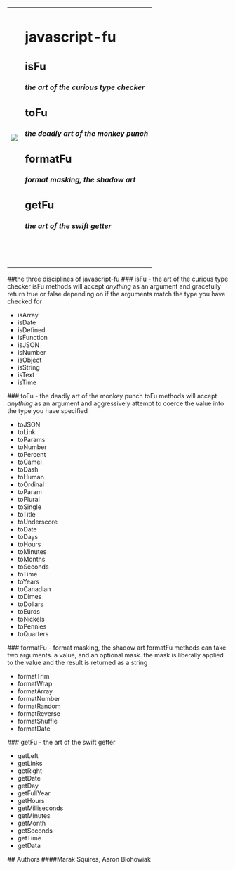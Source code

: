 <table>
  <tr>
    <td><img src = "http://imgur.com/32UFx.jpg" border = "0"></td>
    <td>
      <h1>javascript-fu</h1>
      <h2>isFu</h2>
      <h4><em>the art of the curious type checker</em></h3>   
      <h2>toFu</h2>
      <h4><em>the deadly art of the monkey punch</em></h3>   
      <h2>formatFu</h2>
      <h4><em>format masking, the shadow art</em></h3>   
      <h2>getFu</h2>
      <h4><em>the art of the swift getter</em></h3>   
      <br/>
      <br/>
      <br/>
    </td>
  </tr>
</table>
##the three disciplines of javascript-fu
### isFu - the art of the curious type checker
isFu methods will accept <em>anything</em> as an argument and gracefully return true or false depending on if the arguments match the type you have checked for
<ul><li>isArray</li><li>isDate</li><li>isDefined</li><li>isFunction</li><li>isJSON</li><li>isNumber</li><li>isObject</li><li>isString</li><li>isText</li><li>isTime</li></ul>
### toFu - the deadly art of the monkey punch
toFu methods will accept <em>anything</em> as an argument and aggressively attempt to coerce the value into the type you have specified 
<ul><li>toJSON</li><li>toLink</li><li>toParams</li><li>toNumber</li><li>toPercent</li><li>toCamel</li><li>toDash</li><li>toHuman</li><li>toOrdinal</li><li>toParam</li><li>toPlural</li><li>toSingle</li><li>toTitle</li><li>toUnderscore</li><li>toDate</li><li>toDays</li><li>toHours</li><li>toMinutes</li><li>toMonths</li><li>toSeconds</li><li>toTime</li><li>toYears</li><li>toCanadian</li><li>toDimes</li><li>toDollars</li><li>toEuros</li><li>toNickels</li><li>toPennies</li><li>toQuarters</li></ul>
### formatFu - format masking, the shadow art
formatFu methods can take two arguments. a value, and an optional mask. the mask is liberally applied to the value and the result is returned as a string
<ul><li>formatTrim</li><li>formatWrap</li><li>formatArray</li><li>formatNumber</li><li>formatRandom</li><li>formatReverse</li><li>formatShuffle</li><li>formatDate</li></ul>
### getFu - the art of the swift getter
<ul><li>getLeft</li><li>getLinks</li><li>getRight</li><li>getDate</li><li>getDay</li><li>getFullYear</li><li>getHours</li><li>getMilliseconds</li><li>getMinutes</li><li>getMonth</li><li>getSeconds</li><li>getTime</li><li>getData</li></ul>
## Authors
####Marak Squires, Aaron Blohowiak
